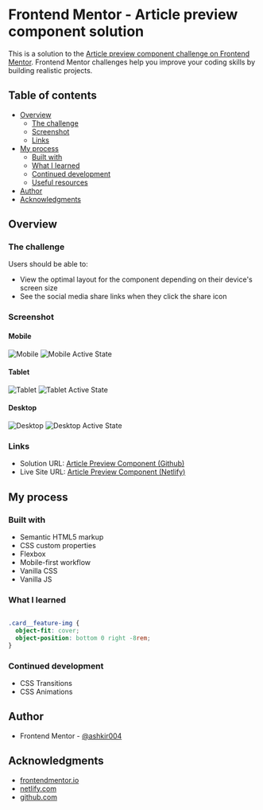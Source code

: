 # Frontend Mentor - Article preview component solution

This is a solution to the [Article preview component challenge on Frontend Mentor](https://www.frontendmentor.io/challenges/article-preview-component-dYBN_pYFT). Frontend Mentor challenges help you improve your coding skills by building realistic projects. 

## Table of contents

- [Overview](#overview)
  - [The challenge](#the-challenge)
  - [Screenshot](#screenshot)
  - [Links](#links)
- [My process](#my-process)
  - [Built with](#built-with)
  - [What I learned](#what-i-learned)
  - [Continued development](#continued-development)
  - [Useful resources](#useful-resources)
- [Author](#author)
- [Acknowledgments](#acknowledgments)


## Overview

### The challenge

Users should be able to:

- View the optimal layout for the component depending on their device's screen size
- See the social media share links when they click the share icon

### Screenshot

#### Mobile
![Mobile](/images/mobile.png)
![Mobile Active State](/images/mobile-active-state.png)

#### Tablet
![Tablet](/images/tablet.png)
![Tablet Active State](/images/tablet-active-state.png)

#### Desktop
![Desktop](/images/desktop.png)
![Desktop Active State](/images/desktop-active-state.png)


### Links

- Solution URL: [Article Preview Component (Github)](https://github.com/ashkir004/article-preview-component.git)
- Live Site URL: [Article Preview Component (Netlify)](https://article-preview-component-ashkir004.netlify.app/)

## My process

### Built with

- Semantic HTML5 markup
- CSS custom properties
- Flexbox
- Mobile-first workflow
- Vanilla CSS
- Vanilla JS

### What I learned

```css

.card__feature-img {
  object-fit: cover;
  object-position: bottom 0 right -8rem;
}

```


### Continued development

- CSS Transitions
- CSS Animations


## Author

- Frontend Mentor - [@ashkir004](https://www.frontendmentor.io/profile/ashkir004)


## Acknowledgments

- [frontendmentor.io](https://www.frontendmentor.io)
- [netlify.com](https://www.netlify.com)
- [github.com](https://www.github.com)
